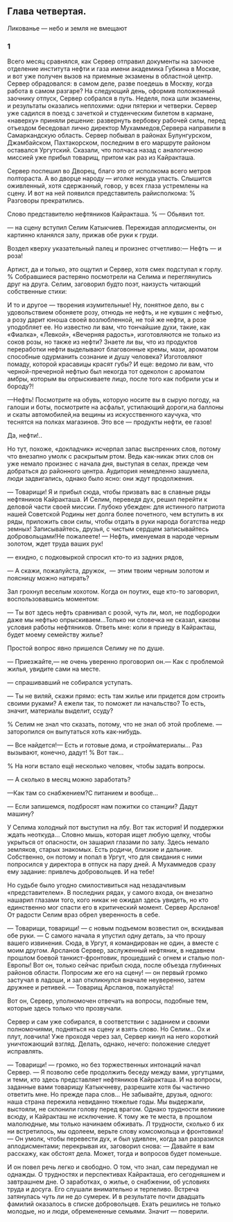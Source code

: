 ## Глава четвертая.
Ликованье — небо и земля не вмещают

### 1

Всего месяц сравнялся, как Сервер отправил документы на заочное отделение института нефти и газа имени академика Губкина в Москве, и вот уже получен вызов на приемные экзамены в областной центр.
Сервер обрадовался: в самом деле, разве поедешь в Москву, когда работа в самом разгаре? На следующий день, оформив положенный заочнику отпуск, Сервер собрался в путь.
Неделя, пока шли экзамены, и результаты оказались неплохими: одни пятерки и четверки.
Сервер уже садился в поезд с зачеткой и студенческим билетом в кармане, «наверху» приняли решение: развернуть вербовку рабочей силы, перед отъездом беседовал лично директор Мухаммедов,Сервера направили в Самаркандскую область.
Сервер побывал в районах Булунгурском, Джамбайском, Пахтакорском, последним в его маршруте районом оставался Ургутский.
Сказали, что полчаса назад с аналогичною миссией уже прибыл товарищ, притом как раз из Кайракташа.

Сервер поспешил во Дворец, благо это от исполкома всего метров полтораста.
А во дворце народу — иголке некуда упасть.
Слышится оживленный, хотя сдержанный, говор, у всех глаза устремлены на сцену.
И вот на ней появился представитель райисполкома:
% Разговоры прекратились.

Слово представителю нефтяников Кайракташа.
% — Обьявил тот.

— на сцену вступил Селим Катыкчиев.
Пережидая аплодисменты, он картинно кланялся залу, прижав обе руки к груди.

Воздел кверху указательный палец и произнес отчетливо:— Нефть — и роза!

Артист, да и только, это ощутил и Сервер, хотя смех подступал к горлу.
% Собравшиеся растеряно посмотрели на Селима и переглянулись друг на друга.
Селим, заговорил будто поэт, наизусть читающий собственные стихи:

И то и другое — творения изумительные!
Ну, понятное дело, вы с удовольствием обоняете розу, отнюдь не нефть, и не кувшин с нефтью, а розу дарит юноша своей возлюбленной, не той же нефти, а розе уподобляет ее.
Но известно ли вам, что тончайшие духи, такие, как «Фиалка», «Левкой», «Вечерняя радость», изготовляются не только из соков розы, но также из нефти?
Знаете ли вы, что из продуктов переработки нефти выделывают благовонные кремы, мази, ароматом способные одурманить сознание и душу человека? Изготовляют помаду, которой красавицы красят губы?
И еще: ведомо ли вам, что черной-пречерной нефтью был некогда тот одеколон с ароматом амбры, которым вы опрыскиваете лицо, после того как побрили усы и бороду?!

—Нефть!
Посмотрите на обувь, которую носите вы в сырую погоду, на галоши и боты, посмотрите на асфальт, устилающий дороги,на баллоны и скаты автомобилей,на вещины из искусственного каучука, что теснятся на полках магазинов.
Это все — продукты нефти, ее газов!

Да, нефти!..

Но тут, похоже, «докладчик» исчерпал запас выспренних слов, потому что внезапно умолк с раскрытым ртом.
Ведь как-никак этих слов он уже немало произнес с начала дня, выступая в селах, прежде чем добраться до районного центра.
Аудитория немедленно зашумела, люди задвигались, однако было ясно: они ждут продолжения.

— Товарищи!
Я и прибыл сюда, чтобы призвать вас в славные ряды нефтяников Кайракташа.
И Селим, переведя дух, решил перейти к деловой части своей миссии.
Глубоко убежден: для истинного патриота нашей Советской Родины нет долга более почетного, чем вступить в их ряды, приложить свои силы, чтобы отдать в руки народа богатства недр земных!
Записывайтесь, друзья, с чистым сердцем записывайтесь добровольцами!Не пожалеете!
— Нефть, именуемая в народе черным золотом, ждет труда ваших рук!

— ехидно, с подковыркой спросил кто-то из задних рядов,

— А скажи, пожалуйста, дружок,  — этим твоим черным золотом и поясницу можно натирать?

Зал грохнул веселым хохотом.
Когда он поутих, еще кто-то заговорил, воспользовавшись моментом:

— Ты вот здесь нефть сравнивал с розой, чуть ли, мол, не подбородки даже мы нефтью опрыскиваем...Только ни словечка не сказал, каковы условия работы нефтяников.
Ответь мне: коли я приеду в Кайракташ, будет моему семейству жилье?

Простой вопрос явно пришелся Селиму не по душе.

— Приезжайте,— не очень уверенно проговорил он.— Как с проблемой жилья, увидите сами на месте.

— спрашивавший не собирался уступать.

— Ты не виляй, скажи прямо: есть там жилье или придется дом строить своими руками?
А ежели так, то поможет ли начальство?
То есть, значит, материалы выделит, ссуду?

% Селим не знал что сказать, потому, что не знал об этой проблеме.
—заторопился он выпутаться хоть как-нибудь.

— Все найдется!— Есть и готовые дома, и стройматериалы...
Раз вызывают, конечно, дадут!
% Вот так...

% На ноги встало ещё несколько человек, чтобы задать вопросы.

— А сколько в месяц можно заработать?

—Как там со снабжением?С питанием и вообще...

— Если запишемся, подбросят нам пожитки со станции?
Дадут машину?

У Селима холодный пот выступил на лбу.
Вот так история!
И поддержки ждать неоткуда...
Словно мышь, которая ищет любую щелку, чтобы укрыться от опасности, он зашарил глазами по залу.
Здесь немало земляков, старых знакомых.
Есть родичи, близкие и дальние.
Собственно, он потому и попал в Ургут, что для свидания с ними попросился у директора в отпуск на пару дней.
А Мухаммедов сразу ему задание: привлечь добровольцев.
И на тебе!

Но судьбе было угодно смилостивиться над незадачливым «представителем».
В последних рядах, у самого входа, он внезапно нашарил глазами того, кого никак не ожидал здесь увидеть, но кто единственно мог спасти его в критический момент.
Сервер Арсланов!
От радости Селим враз обрел уверенность в себе.

— Товарищи, товарищи!
— с новым подъемом возвестил он, вскидывая обе руки.
— С самого начала я упустил одну деталь, за что прошу вашего извинения.
Сюда, в Ургут, я командирован не один, а вместе с моим другом.
Арсланов Сервер, заслуженный нефтяник, в недавнем прошлом боевой танкист-фронтовик, прошедший с огнем и сталью пол-Европы!
Вот он, только сейчас прибыл сюда, после объезда глубинных районов области.
Попросим же его на сцену!
— он первый громко застучал в ладоши, и зал откликнулся вначале неуверенно, затем дружнее и ретивей.
— Товарищ Арсланов, пожалуйста!

Вот он, Сервер, уполномочен отвечать на вопросы, подобные тем, которые здесь только что прозвучали.

Сервер и сам уже собирался, в соответствии с заданием и своими полномочиями, подняться на сцену и взять слово.
Но Селим...
Ох и плут, ловчила!
Уже проходя через зал, Сервер кинул на него короткий уничтожающий взгляд.
Делать, однако, нечего: положение следует исправлять.

— Товарищи!
— громко, но без торжественных интонаций начал Сервер.
— Я позволю себе продолжить беседу между вами, ургутцами, и теми, кто здесь представляет нефтяников Кайракташа.
И на вопросы, заданные вами товарищу Катыкчневу, разрешите хотя бы частично ответить мне.
Но прежде пара слов...
Не забывайте, друзья, одного: наша страна пережила невиданно тяжелые годы.
Мы выдержали, выстояли, не склонили голову перед врагом.
Однако трудности великие всюду, и Кайракташ не исключение.
К тому же те места, в прошлом малолюдные, мы только начинаем обживать.
Л трудности, сколько б их ни встретилось, мы одолеем, верьте слову комсомольца и фронтовика!
— Он умолк, чтобы перевести дух, и был удивлен, когда зал разразился аплодисментами; перекрывая их, заговорил снова: — Давайте я вам расскажу, как обстоят дела.
Может, тогда и вопросов будет поменьше.

И он повел речь легко и свободно.
О том, что знал, сам передумал не однажды.
О трудностях и перспективах Кайракташа, его сегодняшнем и завтрашнем дне.
О заработках, о жилье, о снабжении, об условиях труда и досуга.
Его слушали внимательно и терпеливо.
Встреча затянулась чуть ли не до сумерек.
И в результате почти двадцать фамилий оказалось в списке добровольцев.
Ехать решились не только молодые, но и люди, обремененные семьями.
Значит — поверили.
